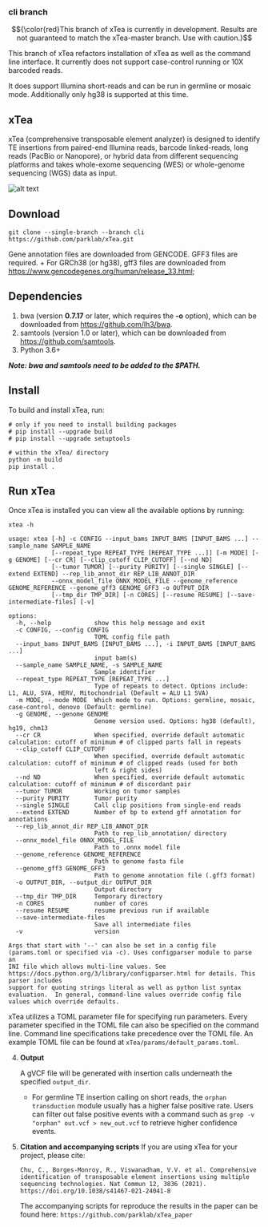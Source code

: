 ### cli branch

$${\color{red}This branch of xTea is currently in development. Results are not guaranteed to match the xTea-master branch. Use with caution.}$$

This branch of xTea refactors installation of xTea as well as the command line interface. It currently does not support case-control running or 10X barcoded reads.

It does support Illumina short-reads and can be run in germline or mosaic mode. Additionally only hg38 is supported at this time.


## xTea

xTea (comprehensive transposable element analyzer) is designed to identify TE insertions from paired-end Illumina reads, barcode linked-reads, long reads (PacBio or Nanopore), or hybrid data from different sequencing platforms and takes whole-exome sequencing (WES) or whole-genome sequencing (WGS) data as input. 

![alt text](./xTea_workflow.png)


## Download

```
git clone --single-branch --branch cli  https://github.com/parklab/xTea.git
```
	
Gene annotation files are downloaded from GENCODE. GFF3 files are required.
	+ For GRCh38 (or hg38), gff3 files are downloaded from https://www.gencodegenes.org/human/release_33.html;

## Dependencies

1. bwa (version **0.7.17** or later, which requires the **-o** option), which can be downloaded from https://github.com/lh3/bwa.
2. samtools (version 1.0 or later), which can be downloaded from https://github.com/samtools.
3. Python 3.6+

***Note: bwa and samtools need to be added to the $PATH.***


## Install

To build and install xTea, run:
```
# only if you need to install building packages
# pip install --upgrade build
# pip install --upgrade setuptools

# within the xTea/ directory
python -m build
pip install .
``` 

## Run xTea

Once xTea is installed you can view all the available options by running:

```
xtea -h

usage: xtea [-h] -c CONFIG --input_bams INPUT_BAMS [INPUT_BAMS ...] --sample_name SAMPLE_NAME
            [--repeat_type REPEAT_TYPE [REPEAT_TYPE ...]] [-m MODE] [-g GENOME] [--cr CR] [--clip_cutoff CLIP_CUTOFF] [--nd ND]
            [--tumor TUMOR] [--purity PURITY] [--single SINGLE] [--extend EXTEND] --rep_lib_annot_dir REP_LIB_ANNOT_DIR
            --onnx_model_file ONNX_MODEL_FILE --genome_reference GENOME_REFERENCE --genome_gff3 GENOME_GFF3 -o OUTPUT_DIR
            [--tmp_dir TMP_DIR] [-n CORES] [--resume RESUME] [--save-intermediate-files] [-v]

options:
  -h, --help            show this help message and exit
  -c CONFIG, --config CONFIG
                        TOML config file path
  --input_bams INPUT_BAMS [INPUT_BAMS ...], -i INPUT_BAMS [INPUT_BAMS ...]
                        input bam(s)
  --sample_name SAMPLE_NAME, -s SAMPLE_NAME
                        Sample identifier
  --repeat_type REPEAT_TYPE [REPEAT_TYPE ...]
                        Type of repeats to detect. Options include: L1, ALU, SVA, HERV, Mitochondrial (Default = ALU L1 SVA)
  -m MODE, --mode MODE  Which mode to run. Options: germline, mosaic, case-control, denovo (Default: germline)
  -g GENOME, --genome GENOME
                        Genome version used. Options: hg38 (default), hg19, chm13
  --cr CR               When specified, override default automatic calculation: cutoff of minimum # of clipped parts fall in repeats
  --clip_cutoff CLIP_CUTOFF
                        When specified, override default automatic calculation: cutoff of minimum # of clipped reads (used for both
                        left & right sides)
  --nd ND               When specified, override default automatic calculation: cutoff of minimum # of discordant pair
  --tumor TUMOR         Working on tumor samples
  --purity PURITY       Tumor purity
  --single SINGLE       Call clip positions from single-end reads
  --extend EXTEND       Number of bp to extend gff annotation for annotations
  --rep_lib_annot_dir REP_LIB_ANNOT_DIR
                        Path to rep_lib_annotation/ directory
  --onnx_model_file ONNX_MODEL_FILE
                        Path to .onnx model file
  --genome_reference GENOME_REFERENCE
                        Path to genome fasta file
  --genome_gff3 GENOME_GFF3
                        Path to genome annotation file (.gff3 format)
  -o OUTPUT_DIR, --output_dir OUTPUT_DIR
                        Output directory
  --tmp_dir TMP_DIR     Temporary directory
  -n CORES              number of cores
  --resume RESUME       resume previous run if available
  --save-intermediate-files
                        Save all intermediate files
  -v                    version

Args that start with '--' can also be set in a config file (params.toml or specified via -c). Uses configparser module to parse an
INI file which allows multi-line values. See https://docs.python.org/3/library/configparser.html for details. This parser includes
support for quoting strings literal as well as python list syntax evaluation.  In general, command-line values override config file
values which override defaults.
```

xTea utilizes a TOML parameter file for specifying run parameters. Every parameter specified in the TOML file can also be specified on the command line. Command line specifications take precedence over the TOML file. An example TOML file can be found at `xTea/params/default_params.toml`. 

			
4. **Output**

	A gVCF file will be generated with insertion calls underneath the specified `output_dir`.
	+ For germline TE insertion calling on short reads, the `orphan transduction` module usually has a higher false positive rate. Users can filter out false positive events with a command such as `grep -v "orphan" out.vcf > new_out.vcf` to retrieve higher confidence events.


5. **Citation and accompanying scripts**
	If you are using xTea for your project, please cite:
	
	```
	Chu, C., Borges-Monroy, R., Viswanadham, V.V. et al. Comprehensive identification of transposable element insertions using multiple sequencing technologies. Nat Commun 12, 3836 (2021). https://doi.org/10.1038/s41467-021-24041-8
	```

	The accompanying scripts for reproduce the results in the paper can be found here: `https://github.com/parklab/xTea_paper`
